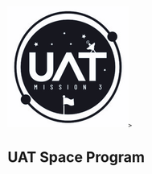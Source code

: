 <!DOCTYPE html> 
<!--This is a webpage made to fulfil assignment for CS102, UAT Space Program
Sanyerlis Camacaro     sancamac@uat.edu-->
<html lang="en">
<head>
    <meta charset="UTF-8">
    <meta name="viewport" content="width=device-width, initial-scale=1.0">
    <meta http-equiv="X-UA-Compatible" content="ie=edge">
    <title>UAT Space Program </title>
</head>

<body>
    <img src="UATspaceLogo-1.jpg"

    >
   <h1> 
       UAT Space Program
         </h1>         
<p>
    <script>

   
        document.write("Test of the document write function <p> Test of the paragraph tag");
            alert("warning- program may expired");
            </script>
   </p>
   <br>

<button>Start</button>
<button>Stop </button>

</body>
</html>
